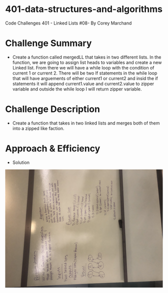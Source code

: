 # 401-data-structures-and-algorithms
Code Challenges 401 - Linked Lists #08- By Corey Marchand

# Challenge Summary
* Create a function called mergedLL that takes in two different lists.  In the function, we are going to assign list heads to variables and create a new Linked list.  From there we will have a while loop with the condition of current 1 or current 2.  There will be two If statements in the while loop that will have arguements of either current1 or current2 and insid the if statements it will append current1.value and current2.value to zipper variable and outside the while loop I will return zipper variable. 

# Challenge Description
* Create a function that takes in two linked lists and merges both of them into a zipped like faction.

# Approach & Efficiency
* Solution

![picture](./linked-lists/assets/mergeLL.JPG)

